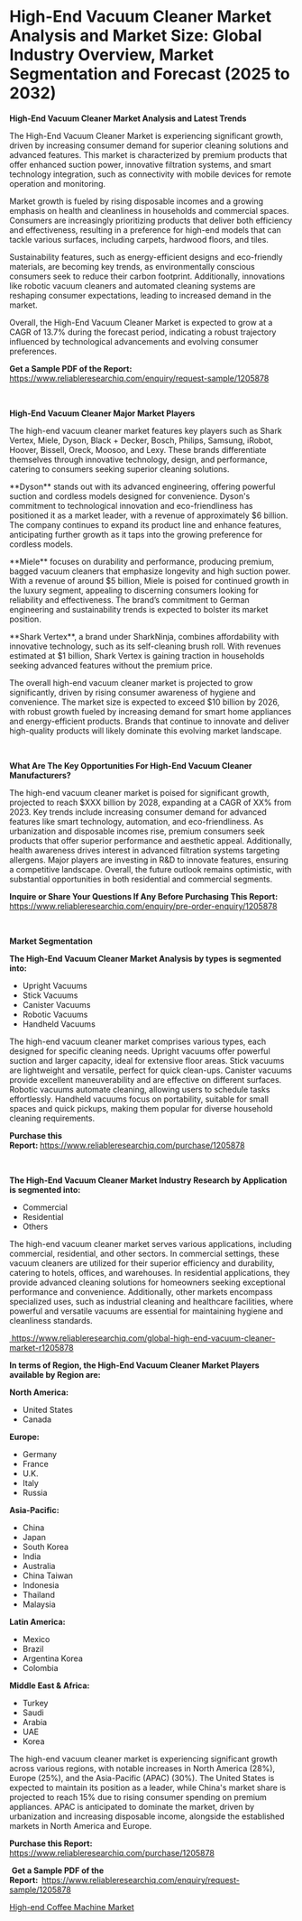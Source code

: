<p><h1>High-End Vacuum Cleaner Market Analysis and Market Size: Global Industry Overview, Market Segmentation and Forecast (2025 to 2032)</h1></p><p><strong>High-End Vacuum Cleaner Market Analysis and Latest Trends</strong></p>
<p><p>The High-End Vacuum Cleaner Market is experiencing significant growth, driven by increasing consumer demand for superior cleaning solutions and advanced features. This market is characterized by premium products that offer enhanced suction power, innovative filtration systems, and smart technology integration, such as connectivity with mobile devices for remote operation and monitoring.</p><p>Market growth is fueled by rising disposable incomes and a growing emphasis on health and cleanliness in households and commercial spaces. Consumers are increasingly prioritizing products that deliver both efficiency and effectiveness, resulting in a preference for high-end models that can tackle various surfaces, including carpets, hardwood floors, and tiles.</p><p>Sustainability features, such as energy-efficient designs and eco-friendly materials, are becoming key trends, as environmentally conscious consumers seek to reduce their carbon footprint. Additionally, innovations like robotic vacuum cleaners and automated cleaning systems are reshaping consumer expectations, leading to increased demand in the market.</p><p>Overall, the High-End Vacuum Cleaner Market is expected to grow at a CAGR of 13.7% during the forecast period, indicating a robust trajectory influenced by technological advancements and evolving consumer preferences.</p></p>
<p><strong>Get a Sample PDF of the Report:&nbsp;</strong> <a href="https://www.reliableresearchiq.com/enquiry/request-sample/1205878?utm_campaign=1170&utm_medium=2&utm_source=Github&utm_content=ia&utm_term=09022025&utm_id=high-end-vacuum-cleaner">https://www.reliableresearchiq.com/enquiry/request-sample/1205878</a></p>
<p>&nbsp;</p>
<p><strong>High-End Vacuum Cleaner Major Market Players</strong></p>
<p><p>The high-end vacuum cleaner market features key players such as Shark Vertex, Miele, Dyson, Black + Decker, Bosch, Philips, Samsung, iRobot, Hoover, Bissell, Oreck, Moosoo, and Lexy. These brands differentiate themselves through innovative technology, design, and performance, catering to consumers seeking superior cleaning solutions.</p><p>**Dyson** stands out with its advanced engineering, offering powerful suction and cordless models designed for convenience. Dyson's commitment to technological innovation and eco-friendliness has positioned it as a market leader, with a revenue of approximately $6 billion. The company continues to expand its product line and enhance features, anticipating further growth as it taps into the growing preference for cordless models.</p><p>**Miele** focuses on durability and performance, producing premium, bagged vacuum cleaners that emphasize longevity and high suction power. With a revenue of around $5 billion, Miele is poised for continued growth in the luxury segment, appealing to discerning consumers looking for reliability and effectiveness. The brand’s commitment to German engineering and sustainability trends is expected to bolster its market position.</p><p>**Shark Vertex**, a brand under SharkNinja, combines affordability with innovative technology, such as its self-cleaning brush roll. With revenues estimated at $1 billion, Shark Vertex is gaining traction in households seeking advanced features without the premium price.</p><p>The overall high-end vacuum cleaner market is projected to grow significantly, driven by rising consumer awareness of hygiene and convenience. The market size is expected to exceed $10 billion by 2026, with robust growth fueled by increasing demand for smart home appliances and energy-efficient products. Brands that continue to innovate and deliver high-quality products will likely dominate this evolving market landscape.</p></p>
<p>&nbsp;</p>
<p><strong>What Are The Key Opportunities For High-End Vacuum Cleaner Manufacturers?</strong></p>
<p><p>The high-end vacuum cleaner market is poised for significant growth, projected to reach $XXX billion by 2028, expanding at a CAGR of XX% from 2023. Key trends include increasing consumer demand for advanced features like smart technology, automation, and eco-friendliness. As urbanization and disposable incomes rise, premium consumers seek products that offer superior performance and aesthetic appeal. Additionally, health awareness drives interest in advanced filtration systems targeting allergens. Major players are investing in R&D to innovate features, ensuring a competitive landscape. Overall, the future outlook remains optimistic, with substantial opportunities in both residential and commercial segments.</p></p>
<p><strong>Inquire or Share Your Questions If Any Before Purchasing This Report:</strong> <a href="https://www.reliableresearchiq.com/enquiry/pre-order-enquiry/1205878?utm_campaign=1170&utm_medium=2&utm_source=Github&utm_content=ia&utm_term=09022025&utm_id=high-end-vacuum-cleaner">https://www.reliableresearchiq.com/enquiry/pre-order-enquiry/1205878</a></p>
<p>&nbsp;</p>
<p><strong>Market Segmentation</strong></p>
<p><strong>The High-End Vacuum Cleaner Market Analysis by types is segmented into:</strong></p>
<p><ul><li>Upright Vacuums</li><li>Stick Vacuums</li><li>Canister Vacuums</li><li>Robotic Vacuums</li><li>Handheld Vacuums</li></ul></p>
<p><p>The high-end vacuum cleaner market comprises various types, each designed for specific cleaning needs. Upright vacuums offer powerful suction and larger capacity, ideal for extensive floor areas. Stick vacuums are lightweight and versatile, perfect for quick clean-ups. Canister vacuums provide excellent maneuverability and are effective on different surfaces. Robotic vacuums automate cleaning, allowing users to schedule tasks effortlessly. Handheld vacuums focus on portability, suitable for small spaces and quick pickups, making them popular for diverse household cleaning requirements.</p></p>
<p><strong>Purchase this Report:&nbsp;</strong><a href="https://www.reliableresearchiq.com/purchase/1205878?utm_campaign=1170&utm_medium=2&utm_source=Github&utm_content=ia&utm_term=09022025&utm_id=high-end-vacuum-cleaner">https://www.reliableresearchiq.com/purchase/1205878</a></p>
<p>&nbsp;</p>
<p><strong>The High-End Vacuum Cleaner Market Industry Research by Application is segmented into:</strong></p>
<p><ul><li>Commercial</li><li>Residential</li><li>Others</li></ul></p>
<p><p>The high-end vacuum cleaner market serves various applications, including commercial, residential, and other sectors. In commercial settings, these vacuum cleaners are utilized for their superior efficiency and durability, catering to hotels, offices, and warehouses. In residential applications, they provide advanced cleaning solutions for homeowners seeking exceptional performance and convenience. Additionally, other markets encompass specialized uses, such as industrial cleaning and healthcare facilities, where powerful and versatile vacuums are essential for maintaining hygiene and cleanliness standards.</p></p>
<p><a href="https://www.reliableresearchiq.com/global-high-end-vacuum-cleaner-market-r1205878?utm_campaign=1170&utm_medium=2&utm_source=Github&utm_content=ia&utm_term=09022025&utm_id=high-end-vacuum-cleaner">&nbsp;https://www.reliableresearchiq.com/global-high-end-vacuum-cleaner-market-r1205878</a></p>
<p><strong>In terms of Region, the High-End Vacuum Cleaner Market Players available by Region are:</strong></p>
<p>
    <p> <strong> North America: </strong>
        <ul>
            <li>United States</li>
            <li>Canada</li>
        </ul>
        </p> 
    <p> <strong> Europe: </strong>
        <ul>
            <li>Germany</li>
            <li>France</li>
            <li>U.K.</li>
            <li>Italy</li>
            <li>Russia</li>
        </ul>
        </p> 
    <p> <strong> Asia-Pacific: </strong>
        <ul>
            <li>China</li>
            <li>Japan</li>
            <li>South Korea</li>
            <li>India</li>
            <li>Australia</li>
            <li>China Taiwan</li>
            <li>Indonesia</li>
            <li>Thailand</li>
            <li>Malaysia</li>
        </ul>
        </p> 
    <p> <strong> Latin America: </strong>
        <ul>
            <li>Mexico</li>
            <li>Brazil</li>
            <li>Argentina Korea</li>
            <li>Colombia</li>
        </ul>
        </p> 
    <p> <strong> Middle East & Africa: </strong>
        <ul>
            <li>Turkey</li>
            <li>Saudi</li>
            <li>Arabia</li>
            <li>UAE</li>
            <li>Korea</li>
        </ul>
    </p>
    </p>
<p><p>The high-end vacuum cleaner market is experiencing significant growth across various regions, with notable increases in North America (28%), Europe (25%), and the Asia-Pacific (APAC) (30%). The United States is expected to maintain its position as a leader, while China's market share is projected to reach 15% due to rising consumer spending on premium appliances. APAC is anticipated to dominate the market, driven by urbanization and increasing disposable income, alongside the established markets in North America and Europe.</p></p>
<p><strong>Purchase this Report: </strong><a href="https://www.reliableresearchiq.com/purchase/1205878?utm_campaign=1170&utm_medium=2&utm_source=Github&utm_content=ia&utm_term=09022025&utm_id=high-end-vacuum-cleaner">https://www.reliableresearchiq.com/purchase/1205878</a></p>
<p>&nbsp;<strong>Get a Sample PDF of the Report:&nbsp;&nbsp;</strong><a href="https://www.reliableresearchiq.com/enquiry/request-sample/1205878?utm_campaign=1170&utm_medium=2&utm_source=Github&utm_content=ia&utm_term=09022025&utm_id=high-end-vacuum-cleaner">https://www.reliableresearchiq.com/enquiry/request-sample/1205878</a></p>
<p><strong></strong></p>
<p><p><a href="https://github.com/normiaooghe3/Market-Research-Report-List-1/blob/main/high-end-coffee-machine-market.md?utm_campaign=1170&utm_medium=2&utm_source=Github&utm_content=ia&utm_term=09022025&utm_id=high-end-vacuum-cleaner">High-end Coffee Machine Market</a></p></p>